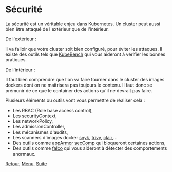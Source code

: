 # Sécurité

La sécurité est un véritable enjeu dans Kubernetes. 
Un cluster peut aussi bien être attaqué de l'extérieur que de l'intérieur. 

De l'extérieur :

il va falloir que votre cluster soit bien configuré, pour éviter les attaques. 
Il existe des outils tels que [KubeBench](https://github.com/aquasecurity/kube-bench) qui vous aideront à vérifier les bonnes pratiques.

De l'intérieur :

Il faut bien comprendre que l'on va faire tourner dans le cluster des images dockers dont on ne maitrisera pas toujours le contenu.
Il faut donc se prémunir de ce que le container des actions qu'il ne devrait pas faire.

Plusieurs éléments ou outils vont vous permettre de réaliser cela : 
- Les RBAC (Role base access control), 
- Les securityContext, 
- Les networkPolicy,
- Les admissionController, 
- Les mécanismes d'audits, 
- Les scanners d'images docker [snyk](https://snyk.io/), [trivy](https://github.com/aquasecurity/trivy), [clair](https://github.com/quay/clair),...
- Des outils comme [appArmor](https://apparmor.net) [secComp](https://www.kernel.org/doc/html/v4.16/userspace-api/seccomp_filter.html#) qui bloqueront certaines actions,
- Des outils comme [falco](http://falco.org/) qui vous aideront à détecter des comportements anormaux.


[Retour](https://obeyler.github.io/Formation-K8S/Chapitres/Taint.html), [Menu](https://obeyler.github.io/Formation-K8S/), [Suite](https://obeyler.github.io/Formation-K8S/Chapitres/RBAC.html)
